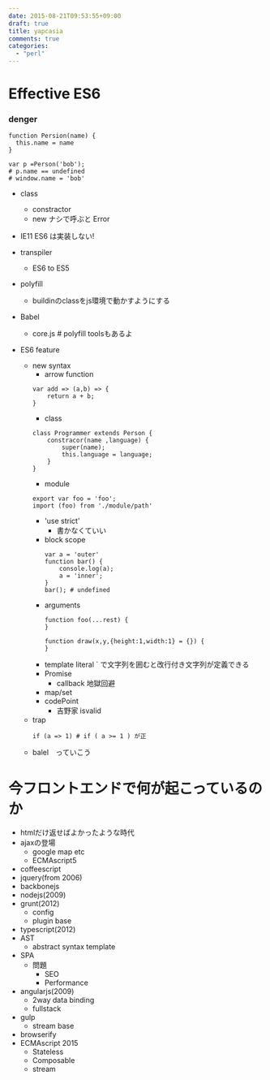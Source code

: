```yaml
---
date: 2015-08-21T09:53:55+09:00
draft: true
title: yapcasia
comments: true
categories:
  - "perl"
---
```


# Effective ES6

### denger
```
function Persion(name) {
  this.name = name
}

var p =Person('bob');
# p.name == undefined
# window.name = 'bob'
```

- class
  - constractor
  - new ナシで呼ぶと Error
- IE11 ES6 は実装しない!
- transpiler
  - ES6 to ES5
- polyfill
  - buildinのclassをjs環境で動かすようにする
- Babel
  - core.js # polyfill toolsもあるよ

- ES6 feature
  - new syntax
    - arrow function
    ```
    var add => (a,b) => {
        return a + b;
    }
    ```
    - class
    ```
    class Programmer extends Person {
        constracor(name ,language) {
            super(name);
            this.language = language;
        }
    }
    ```
    - module
    ```
    export var foo = 'foo';
    import (foo) from './module/path'
    ```
    - 'use strict'
      - 書かなくていい
    - block scope
      ```
      var a = 'outer'
      function bar() {
          console.log(a);
          a = 'inner';
      }
      bar(); # undefined
      ```
    - arguments
      ```
      function foo(...rest) {
      }
      ```
      ```
      function draw(x,y,{height:1,width:1} = {}) {
      }
      ```
    - template literal
      \` で文字列を囲むと改行付き文字列が定義できる
    - Promise
      - callback 地獄回避
    - map/set
    - codePoint
      - 吉野家 isvalid
  - trap
    ```
    if (a => 1) # if ( a >= 1 ) が正
    ```
  - balel　っていこう

# 今フロントエンドで何が起こっているのか

- htmlだけ返せばよかったような時代
- ajaxの登場
  - google map etc
  - ECMAscript5
- coffeescript
- jquery(from 2006)
- backbonejs
- nodejs(2009)
- grunt(2012)
  - config
  - plugin base
- typescript(2012)
- AST
  - abstract syntax template
- SPA
  - 問題
    - SEO
    - Performance
- angularjs(2009)
  - 2way data binding
  - fullstack
- gulp
  - stream base
- browserify
- ECMAscript 2015
  - Stateless
  - Composable
  - stream
